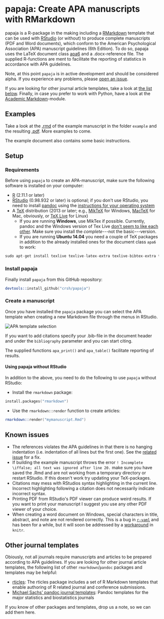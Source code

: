# papaja: Create APA manuscripts with RMarkdown
papaja is a R-package in the making including a [RMarkdown](http://rmarkdown.rstudio.com/) template that can be used with [RStudio](http://www.rstudio.com/) (or without) to produce complete manuscripts (PDF and Word documents), which conform to the American Psychological Association (APA) manuscript guidelines (6th Edition). To do so, papaja uses the LaTeX document class [apa6](http://www.ctan.org/pkg/apa6) and a .docx-reference file. The supplied R-functions are ment to facilitate the reporting of statistics in accordance with APA guidelines.

Note, at this point `papaja` is in active development and should be considered alpha. If you experience any problems, please [open an issue](https://github.com/crsh/papaja/issues).

If you are looking for other journal article templates, take a look at [the list below](#other-journal-templates). Finally, in case you prefer to work with Python, have a look at the [Academic Markdown](https://github.com/smathot/academicmarkdown)-module.

## Examples
Take a look at the [.rmd](https://github.com/crsh/papaja/blob/master/example/example.rmd) of the example manuscript in the folder `example` and the resulting [.pdf](https://raw.githubusercontent.com/crsh/papaja/master/example/example.pdf). More examples to come.

The example document also contains some basic instructions.

## Setup
### Requirements
Before using `papaja` to create an APA-manuscript, make sure the following software is installed on your computer:

- [R](http://www.r-project.org/) (2.11.1 or later)
- [RStudio](http://www.rstudio.com/) (0.98.932 or later) is optional; if you don't use RStudio, you need to install [pandoc](http://johnmacfarlane.net/pandoc/) using the [instructions for your operating system](https://github.com/rstudio/rmarkdown/blob/master/PANDOC.md)
- A [TeX](http://de.wikipedia.org/wiki/TeX) distribution (2013 or later; e.g., [MikTeX](http://miktex.org/) for Windows, [MacTeX](https://tug.org/mactex/) for Mac, obviously, or [TeX Live](http://www.tug.org/texlive/) for Linux)
  - If you are running **Windows**, use MikTex if possible. Currently, pandoc and the Windows version of Tex Live [don't seem to like each other](https://github.com/rstudio/rmarkdown/issues/6). Make sure you install the *complete*---not the basic---version.
  - If you are running **Ubuntu 14.04** you need a couple of TeX packages in addition to the already installed ones for the document class `apa6` to work:

```S
sudo apt-get install texlive texlive-latex-extra texlive-bibtex-extra texlive-publishers texlive-fonts-recommended texlive-fonts-extra texlive-humanities
````

### Install papaja
Finally install `papaja` from this GitHub repository:

```S
devtools::install_github("crsh/papaja")
```

### Create a manuscript
Once you have installed the `papaja` package you can select the APA template when creating a new Markdown file through the menus in RStudio.

![APA template selection](https://www.dropbox.com/s/f1q6sb0ma0ligm9/template_selection.png?dl=1)

If you want to add citations specify your .bib-file in the document header and under the `bibliography` parameter and you can start citing.

The supplied functions `apa_print()` and `apa_table()` facilitate reporting of results.

#### Using papaja without RStudio
In addition to the above, you need to do the following to use `papaja` without RStudio:

- Install the `rmarkdown` package:

```S
install.packages("rmarkdown")
```

- Use the `rmarkdown::render` function to create articles:

```S
rmarkdown::render("mymanuscript.Rmd")
```

## Known issues
- The references violates the APA guidelines in that there is no hanging indentation (i.e. indentation of all lines but the first one). See the [related issue](https://github.com/crsh/papaja/issues/37) for a fix.
- If building the example manuscript throws the error `! Incomplete \iffalse; all text was ignored after line 20.` make sure you have saved the .Rmd and are not working from a temporary directory or restart RStudio. If this doesn't work try updating your TeX-packages.
- Citations may mess with RStudios syntax highlighting in the current line. Incorrect highlighting following a citation does not necessarily indicate incorrect syntax.
- Printing PDF from RStudio's PDF viewer can produce weird results. If you want to print your manuscript I suggest you use any other PDF viewer of your choice.
- When creating a word document on Windows, special characters in title, abstract, and note are not rendered correctly. This is a bug in [`r-yaml`](https://github.com/viking/r-yaml/issues/6) and has been for a while, but it will soon be addressed by a [workaround](https://github.com/rstudio/rmarkdown/issues/420) in `knitr`.

## Other journal templates
Obiously, not all journals require manuscripts and articles to be prepared according to APA guidelines. If you are looking for other journal article templates, the following list of other `rmarkdown`/`pandoc` packages and templates may be helpful:

- [rticles](https://github.com/rstudio/rticles): The rticles package includes a set of R Markdown templates that enable authoring of R related journal and conference submissions.
- [Michael Sachs' pandoc journal templates](https://github.com/sachsmc/pandoc-journal-templates): Pandoc templates for the major statistics and biostatistics journals

If you know of other packages and templates, drop us a note, so we can add them here.
